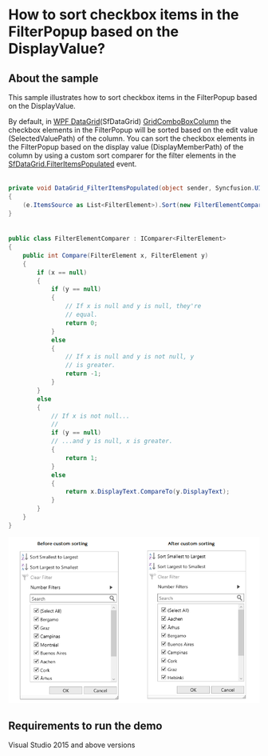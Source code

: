 # How to sort checkbox items in the FilterPopup based on the DisplayValue?

## About the sample

This sample illustrates how to sort checkbox items in the FilterPopup based on the DisplayValue.

By default, in [WPF DataGrid](https://www.syncfusion.com/wpf-ui-controls/datagrid)(SfDataGrid) [GridComboBoxColumn](https://help.syncfusion.com/cr/wpf/Syncfusion.UI.Xaml.Grid.GridComboBoxColumn.html) the checkbox elements in the FilterPopup will be sorted based on the edit value (SelectedValuePath) of the column. You can sort the checkbox elements in the FilterPopup based on the display value (DisplayMemberPath) of the column by using a custom sort comparer for the filter elements in the [SfDataGrid.FilterItemsPopulated](https://help.syncfusion.com/cr/wpf/Syncfusion.UI.Xaml.Grid.SfDataGrid.html#Syncfusion_UI_Xaml_Grid_SfDataGrid_FilterItemsPopulated) event.

```c#

private void DataGrid_FilterItemsPopulated(object sender, Syncfusion.UI.Xaml.Grid.GridFilterItemsPopulatedEventArgs e)
{
    (e.ItemsSource as List<FilterElement>).Sort(new FilterElementComparer());
}


public class FilterElementComparer : IComparer<FilterElement>
{
    public int Compare(FilterElement x, FilterElement y)
    {
        if (x == null)
        {
            if (y == null)
            {
                // If x is null and y is null, they're 
                // equal. 
                return 0;
            }
            else
            {
                // If x is null and y is not null, y 
                // is greater. 
                return -1;
            }
        }
        else
        {
            // If x is not null... 
            // 
            if (y == null)
            // ...and y is null, x is greater. 
            {
                return 1;
            }
            else
            {
                return x.DisplayText.CompareTo(y.DisplayText);
            }
        }
    }
}

```

![Custom Sorting for Filter Elements](FilterElement_CustomSort.png)

## Requirements to run the demo
Visual Studio 2015 and above versions
